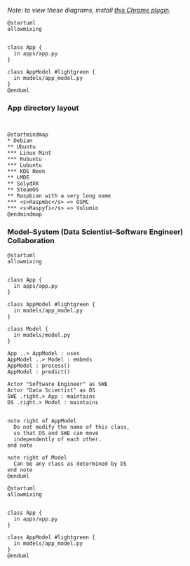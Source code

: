 *Note: to view these diagrams, install [this Chrome plugin](https://chrome.google.com/webstore/detail/plantuml-visualizer/ffaloebcmkogfdkemcekamlmfkkmgkcf).*

```
@startuml
allowmixing

 
class App {
  in apps/app.py
}

class AppModel #lightgreen {
  in models/app_model.py
}
@enduml
```

### App directory layout
```


@startmindmap
* Debian
** Ubuntu
*** Linux Mint
*** Kubuntu
*** Lubuntu
*** KDE Neon
** LMDE
** SolydXK
** SteamOS
** Raspbian with a very long name
*** <s>Raspmbc</s> => OSMC
*** <s>Raspyfi</s> => Volumio
@endmindmap
```

### Model–System (Data Scientist–Software Engineer) Collaboration
```
@startuml
allowmixing

 
class App {
  in apps/app.py
}

class AppModel #lightgreen {
  in models/app_model.py
}

class Model {
  in models/model.py
}

App ..> AppModel : uses
AppModel ..> Model : embeds
AppModel : process()
AppModel : predict()

Actor "Software Engineer" as SWE
Actor "Data Scientist" as DS
SWE .right.> App : maintains
DS .right.> Model : maintains


note right of AppModel
  Do not modify the name of this class,
  so that DS and SWE can move 
  independently of each other.
end note

note right of Model
  Can be any class as determined by DS
end note
@enduml
```

```
@startuml
allowmixing

 
class App {
  in apps/app.py
}

class AppModel #lightgreen {
  in models/app_model.py
}
@enduml
```
